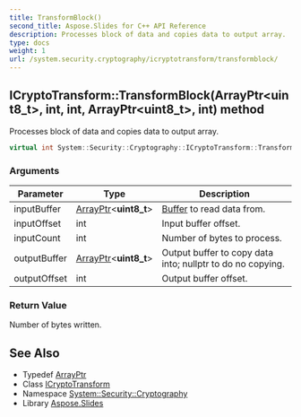 ```yaml
---
title: TransformBlock()
second_title: Aspose.Slides for C++ API Reference
description: Processes block of data and copies data to output array.
type: docs
weight: 1
url: /system.security.cryptography/icryptotransform/transformblock/
---
```

## ICryptoTransform::TransformBlock(ArrayPtr\<uint8_t\>, int, int, ArrayPtr\<uint8_t\>, int) method


Processes block of data and copies data to output array.

```cpp
virtual int System::Security::Cryptography::ICryptoTransform::TransformBlock(ArrayPtr<uint8_t> inputBuffer, int inputOffset, int inputCount, ArrayPtr<uint8_t> outputBuffer, int outputOffset)=0
```


### Arguments

| Parameter | Type | Description |
| --- | --- | --- |
| inputBuffer | [ArrayPtr](../../../system/arrayptr/)\<**uint8_t**\> | [Buffer](../../../system/buffer/) to read data from. |
| inputOffset | int | Input buffer offset. |
| inputCount | int | Number of bytes to process. |
| outputBuffer | [ArrayPtr](../../../system/arrayptr/)\<**uint8_t**\> | Output buffer to copy data into; nullptr to do no copying. |
| outputOffset | int | Output buffer offset. |

### Return Value

Number of bytes written.

## See Also

* Typedef [ArrayPtr](../../../system/arrayptr/)
* Class [ICryptoTransform](../)
* Namespace [System::Security::Cryptography](../../)
* Library [Aspose.Slides](../../../)
